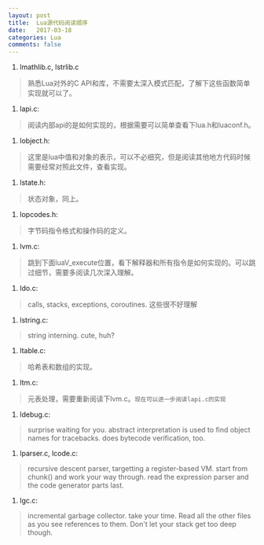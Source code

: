 ```yaml
---
layout: post
title:  Lua源代码阅读顺序
date:   2017-03-18
categories: Lua
comments: false
---
```


1. lmathlib.c, lstrlib.c  
> 熟悉Lua对外的C API和库，不需要太深入模式匹配，了解下这些函数简单实现就可以了。  
1. lapi.c:   
> 阅读内部api的是如何实现的，根据需要可以简单查看下lua.h和luaconf.h。  
1. lobject.h:  
> 这里是lua中值和对象的表示，可以不必细究，但是阅读其他地方代码时候需要经常对照此文件，查看实现。
1. lstate.h:  
> 状态对象，同上。
1. lopcodes.h:  
> 字节码指令格式和操作码的定义。
1. lvm.c:  
> 跳到下面luaV_execute位置，看下解释器和所有指令是如何实现的。可以跳过细节，需要多阅读几次深入理解。
1. ldo.c:  
> calls, stacks, exceptions, coroutines. 这些很不好理解
1. lstring.c:  
> string interning. cute, huh?
1. ltable.c:  
> 哈希表和数组的实现。
1. ltm.c:  
> 元表处理，需要重新阅读下lvm.c。`现在可以进一步阅读lapi.c的实现`
1. ldebug.c:  
> surprise waiting for you. abstract interpretation is used to find object names for tracebacks. does bytecode verification, too.
1. lparser.c, lcode.c:  
> recursive descent parser, targetting a register-based VM. start from chunk() and work your way through. read the expression parser and the code generator parts last.
1. lgc.c:  
> incremental garbage collector. take your time.
Read all the other files as you see references to them. Don't let your stack get too deep though.



